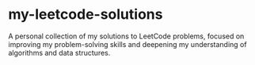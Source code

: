 # my-leetcode-solutions
A personal collection of my solutions to LeetCode problems, focused on improving my problem-solving skills and deepening my understanding of algorithms and data structures.
